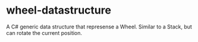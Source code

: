 # wheel-datastructure

A C# generic data structure that represense a Wheel. Similar to a Stack, but can rotate the current position.
